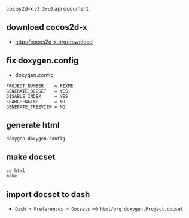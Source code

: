 cocos2d-x `v3.3rc0` api document

## download cocos2d-x

 * http://cocos2d-x.org/download

## fix doxygen.config

 * doxygen.config
```
PROJECT_NUMBER    = FIXME
GENERATE_DOCSET   = YES
DISABLE_INDEX     = YES
SEARCHENGINE      = NO
GENERATE_TREEVIEW = NO
```

## generate html

```
doxygen doxygen.config
```

## make docset

```
cd html
make
```

## import docset to dash

 * `Dash > Preferences > Docsets` --> `html/org.doxygen.Project.docset`


